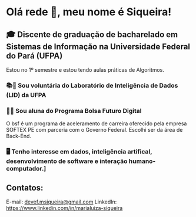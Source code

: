 # Olá rede 🙋, meu nome é Siqueira!
## 🎓 Discente de graduação de bacharelado em Sistemas de Informação na Universidade Federal do Pará (UFPA)
Estou no 1º semestre e estou tendo aulas práticas de Algoritmos.
### 📚🧠 Sou voluntária do Laboratório de Inteligência de Dados (LID) da UFPA
### 🧑‍💻 Sou aluna do Programa Bolsa Futuro Digital
O bsf é um programa de aceleramento de carreira oferecido pela empresa SOFTEX PE com parceria com o Governo Federal.
Escolhi ser da área de Back-End.
### 🖥️ Tenho interesse em dados, inteligência artifical, desenvolvimento de software e interação humano-computador.]
## Contatos:
E-mail: devef.msiqueira@gmail.com
LinkedIn: https://www.linkedin.com/in/marialuiza-siqueira

